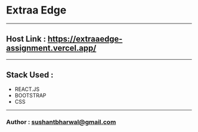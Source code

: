 # Extraa Edge 
-------
## Host Link : https://extraaedge-assignment.vercel.app/
-------
## Stack Used : 
- REACT.JS
- BOOTSTRAP
- CSS
-------
### Author : sushantbharwal@gmail.com
